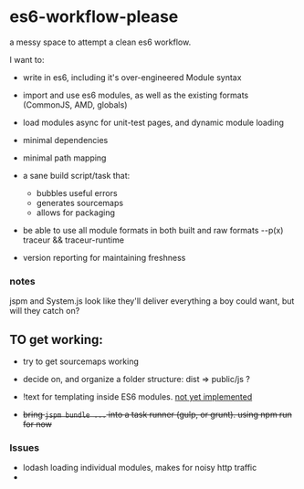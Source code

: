 es6-workflow-please
===================

a messy space to attempt a clean es6 workflow.

I want to:

- write in es6, including it's over-engineered Module syntax
- import and use es6 modules, as well as the existing formats (CommonJS, AMD, globals)
- load modules async for unit-test pages, and dynamic module loading
- minimal dependencies
- minimal path mapping
- a sane build script/task that:

  * bubbles useful errors
  * generates sourcemaps
  * allows for packaging

- be able to use all module formats in both built and raw formats --p(x) traceur && traceur-runtime
- version reporting for maintaining freshness

### notes

jspm and System.js look like they'll deliver everything a boy could want, but will they catch on?  

## TO get working:

- try to get sourcemaps working
- decide on, and organize a folder structure: dist => public/js ?

- !text for templating inside ES6 modules. [not yet implemented](https://github.com/jspm/jspm-cli/issues/62)
- ~~bring `jspm bundle ...` into a task runner (gulp, or grunt). using npm run for now~~

### Issues

- lodash loading individual modules, makes for noisy http traffic
- 
